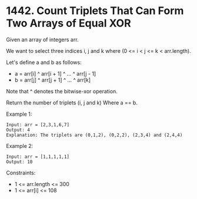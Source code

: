 # 1442. Count Triplets That Can Form Two Arrays of Equal XOR

Given an array of integers arr.

We want to select three indices i, j and k where (0 <= i < j <= k < arr.length).

Let's define a and b as follows:

*    a = arr[i] ^ arr[i + 1] ^ ... ^ arr[j - 1]
*    b = arr[j] ^ arr[j + 1] ^ ... ^ arr[k]

Note that ^ denotes the bitwise-xor operation.

Return the number of triplets (i, j and k) Where a == b.

 

Example 1:

    Input: arr = [2,3,1,6,7]
    Output: 4
    Explanation: The triplets are (0,1,2), (0,2,2), (2,3,4) and (2,4,4)

Example 2:

    Input: arr = [1,1,1,1,1]
    Output: 10

 

Constraints:

*    1 <= arr.length <= 300
*    1 <= arr[i] <= 108

